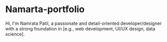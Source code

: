 # Namarta-portfolio
Hi, I'm Namrata Patil, a passionate and detail-oriented developer/designer with a strong foundation in [e.g., web development, UI/UX design, data science].
